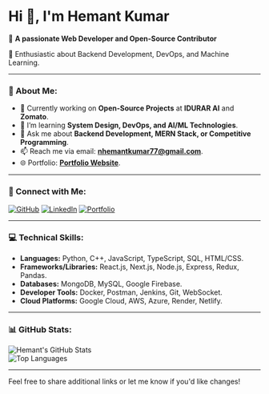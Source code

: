 # Hi 👋, I'm Hemant Kumar

🚀 **A passionate Web Developer and Open-Source Contributor**  
  
🌱 Enthusiastic about Backend Development, DevOps, and Machine Learning.

---

### 🌟 About Me:
- 🔭 Currently working on **Open-Source Projects** at **IDURAR AI** and **Zomato**.
- 🌱 I’m learning **System Design, DevOps, and AI/ML Technologies**.
- 💬 Ask me about **Backend Development, MERN Stack, or Competitive Programming**.
- 📫 Reach me via email: **[nhemantkumar77@gmail.com](mailto:nhemantkumar77@gmail.com)**.
- 🌐 Portfolio: **[Portfolio Website](https://magenta-ganache-d0ef58.netlify.app/)**.

---

### 🔗 Connect with Me:
[![GitHub](https://img.shields.io/badge/GitHub-black?style=for-the-badge&logo=github)](https://github.com/Hemant77777777)
[![LinkedIn](https://img.shields.io/badge/LinkedIn-blue?style=for-the-badge&logo=linkedin)](https://www.linkedin.com/in/n-hemant-kumar-741384289/)
[![Portfolio](https://img.shields.io/badge/Portfolio-red?style=for-the-badge&logo=web)](https://magenta-ganache-d0ef58.netlify.app/)

---

### 💻 Technical Skills:
- **Languages:** Python, C++, JavaScript, TypeScript, SQL, HTML/CSS.
- **Frameworks/Libraries:** React.js, Next.js, Node.js, Express, Redux, Pandas.
- **Databases:** MongoDB, MySQL, Google Firebase.
- **Developer Tools:** Docker, Postman, Jenkins, Git, WebSocket.
- **Cloud Platforms:** Google Cloud, AWS, Azure, Render, Netlify.

---








### 📊 GitHub Stats:
![Hemant's GitHub Stats](https://github-readme-stats.vercel.app/api?username=Hemant77777777&show_icons=true&theme=radical)  
![Top Languages](https://github-readme-stats.vercel.app/api/top-langs/?username=Hemant77777777&layout=compact&theme=radical)

---

Feel free to share additional links or let me know if you'd like changes!
